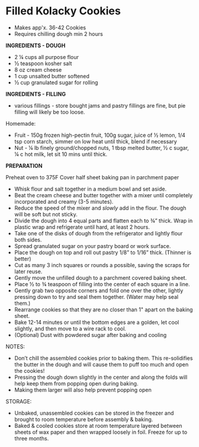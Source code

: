 # Filled Kolacky Cookies

* Makes app'x. 36-42 Cookies
* Requires chilling dough min 2 hours

**INGREDIENTS - DOUGH** 
* 2 ¼ cups all purpose flour
* ½ teaspoon kosher salt
* 8 oz cream cheese
* 1 cup unsalted butter softened
* ½ cup granulated sugar for rolling

**INGREDIENTS - FILLING** 
* various fillings - store bought jams and pastry fillings are fine, but pie filling will likely be too loose.

Homemade:
* Fruit - 150g frozen high-pectin fruit, 100g sugar, juice of ½ lemon, 1/4 tsp corn starch, simmer on low heat until thick, blend if necessary
* Nut - ¼ lb finely ground/chopped nuts, 1 tbsp melted butter, ½ c sugar, ¼ c hot milk, let sit 10 mins until thick.


**PREPARATION**

Preheat oven to 375F 
Cover half sheet baking pan in parchment paper 

* Whisk flour and salt together in a medium bowl and set aside.
* Beat the cream cheese and butter together with a mixer until completely incorporated and creamy (3-5 minutes).
* Reduce the speed of the mixer and *slowly* add in the flour. The dough will be soft but not sticky.
* Divide the dough into 4 equal parts and flatten each to ¾” thick. Wrap in plastic wrap and refrigerate until hard, at least 2 hours.
* Take one of the disks of dough from the refrigerator and lightly flour both sides. 
* Spread granulated sugar on your pastry board or work surface.
* Place the dough on top and roll out pastry 1/8” to 1/16” thick. (Thinner is better)
* Cut as many 3 inch squares or rounds a possible, saving the scraps for later reuse.
* Gently move the unfilled dough to a parchment covered baking sheet.
* Place ½ to ¾ teaspoon of filling into the center of each square in a line.
* Gently grab two opposite corners and fold one over the other, lightly pressing down to try and seal them together. (Water may help seal them.)
* Rearrange cookies so that they are no closer than 1" apart on the baking sheet.
* Bake 12-14 minutes or until the bottom edges are a golden, let cool slightly, and then move to a wire rack to cool.
* (Optional) Dust with powdered sugar after baking and cooling

NOTES:
* Don’t chill the assembled cookies prior to baking them. This re-solidifies the butter in the dough and will cause them to puff too much and open the cookies!
* Pressing the dough down slightly in the center and along the folds will help keep them from popping open during baking.
 * Making them larger will also help prevent popping open


STORAGE:
* Unbaked, unassembled cookies can be stored in the freezer and brought to room temperature before assembly & baking.
* Baked & cooled cookies store at room temperature layered between sheets of wax paper and then wrapped loosely in foil. Freeze for up to three months.
